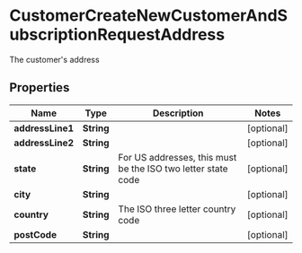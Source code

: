 

# CustomerCreateNewCustomerAndSubscriptionRequestAddress

The customer's address

## Properties

| Name | Type | Description | Notes |
|------------ | ------------- | ------------- | -------------|
|**addressLine1** | **String** |  |  [optional] |
|**addressLine2** | **String** |  |  [optional] |
|**state** | **String** | For US addresses, this must be the ISO two letter state code |  [optional] |
|**city** | **String** |  |  [optional] |
|**country** | **String** | The ISO three letter country code |  [optional] |
|**postCode** | **String** |  |  [optional] |



